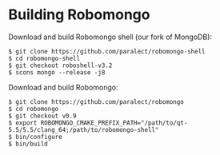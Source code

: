 Building Robomongo
==================

Download and build Robomongo shell (our fork of MongoDB):

    $ git clone https://github.com/paralect/robomongo-shell
    $ cd robomongo-shell
    $ git checkout roboshell-v3.2
    $ scons mongo --release -j8


Download and build Robomongo:

    $ git clone https://github.com/paralect/robomongo
    $ cd robomongo
    $ git checkout v0.9
    $ export ROBOMONGO_CMAKE_PREFIX_PATH="/path/to/qt-5.5/5.5/clang_64;/path/to/robomongo-shell"
    $ bin/configure 
    $ bin/build 
    
    
